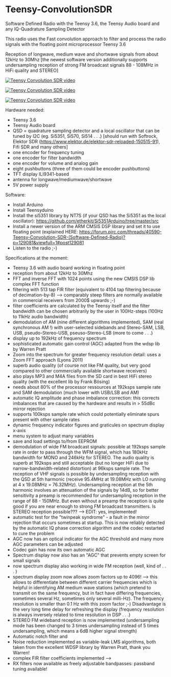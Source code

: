 # Teensy-ConvolutionSDR

Software Defined Radio with the Teensy 3.6, the Teensy Audio board and any IQ-Quadrature Sampling Detector

This radio uses the Fast convolution approach to filter and process the radio signals with the floating point microprocessor Teensy 3.6

Reception of longwave, medium wave and shortwave signals from about 12kHz to 30Mhz [the newest software version additionally supports undersampling reception of strong FM broadcast signals 88 - 108MHz in HiFi quality and STEREO]

[![Teensy Convolution SDR video](http://img.youtube.com/vi/VdJXrZoBHjU/0.jpg)](http://www.youtube.com/watch?v=VdJXrZoBHjU)

[![Teensy Convolution SDR video](http://img.youtube.com/vi/hCFvDHAo2mg/0.jpg)](https://www.youtube.com/watch?v=hCFvDHAo2mg)

[![Teensy Convolution SDR video](http://img.youtube.com/vi/qXAM5OmVnHE/0.jpg)](https://www.youtube.com/watch?v=qXAM5OmVnHE)

Hardware needed:
- Teensy 3.6
- Teensy Audio board
- QSD = quadrature sampling detector and a local oscillator that can be tuned by I2C (eg. Si5351, Si570, Si514 . . .)
[should run with Softrock, Elektor SDR (https://www.elektor.de/elektor-sdr-reloaded-150515-91), Fifi SDR and many others]
- one encoder for frequency tuning
- one encoder for filter bandwidth
- one encoder for volume and analog gain
- eight pushbuttons (three of them could be encoder pushbuttons)
- TFT display ILI9341-based
- antenna for longwave/mediumwave/shortwave
- 5V power supply

Software: 
- Install Arduino
- Install Teensyduino
- Install the si5351 library by NT7S (if your QSD has the Si5351 as the local oscillator): https://github.com/etherkit/Si5351Arduino/tree/master/src
- Install a newer version of the ARM CMSIS DSP library and set it to use floating point (explained HERE: https://forum.pjrc.com/threads/40590-Teensy-Convolution-SDR-(Software-Defined-Radio)?p=129081&viewfull=1#post129081
- Listen to the radio ;-)

Specifications at the moment:
* Teensy 3.6 with audio board working in floating point
* reception from about 12kHz to 30Mhz
* FFT and inverse FFT with 1024 points using the new CMSIS DSP lib complex FFT function
* filtering with 513 tap FIR filter (equivalent to 4104 tap filtering because of decimation-by-8) --> comparably steep filters are normally available in commercial receivers from 2000$ upwards ;-)
* filter coefficients are calculated by the Teensy itself and the filter bandwidth can be chosen arbitrarily by the user in 100Hz-steps (100Hz to 11kHz audio bandwidth)
* demodulation of AM (nine different algorithms implemented), SAM (real synchronous AM !) with user-selected sidebands and Stereo-SAM, LSB, USB, pseudo-Stereo-USB, pseuso-Stereo-LSB (more to come . . .)
* display up to 192kHz of frequency spectrum
* sophisticated automatic gain control (AGC) adapted from the wdsp lib by Warren Pratt
* Zoom into the spectrum for greater frequency resolution detail: uses a Zoom FFT approach (Lyons 2011)
* superb audio quality (of course not like FM quality, but very good compared to other commercially available shortwave receivers)
* also plays MP3 and M4A files from the SD card in best HiFi stereo quality (with the excellent lib by Frank Bösing)
* needs about 80% of the processor ressources at 192ksps sample rate and SAM demodulation (much lower with USB/LSB and AM)
* automatic IQ amplitude and phase imbalance correction: this corrects imbalances that are caused by the hardware and results in > 55dBc mirror rejection
* supports 100ksps sample rate which could potentially eliminate spurs present with other sample rates
* dynamic frequency indicator figures and graticules on spectrum display x-axis
* menu system to adjust many variables
* save and load settings to/from EEPROM
* demodulation of wide FM broadcast signals: possible at 192ksps sample rate in order to pass through the WFM signal, which has 180kHz bandwidth for MONO and 246kHz for STEREO. The audio quality is superb at 192ksps and still acceptable (but no longer HiFi due to narrow-bandwidth-related distortion) at 96ksps sample rate. The reception of VHF signals is possible by undersampling reception with the QSD at 5th harmonic (receive 95.4MHz at 19.08MHz with LO running at 4 x 19.08MHz = 76.32MHz). Undersampling reception at the 5th harmonic involves an attenuation of the signals by 14dB, so for better sensitivity a preamp is recommended for undersampling reception in the range of 88 - 150MHz. But even without a preamp the reception is quite good if you are near enough to strong FM broadcast transmitters. Is STEREO reception possible??? --> EDIT: yes, implemented!
* automatic test for the "twinpeak syndrome" - a fault in the mirror rejection that occurs sometimes at startup. This is now reliably detected by the automatic IQ phase correction algorithm and the codec restarted to cure the problem
* AGC now has an optical indicator for the AGC threshold and many more AGC parameters can be adjusted
* Codec gain has now its own automatic AGC
* Spectrum display now also has an "AGC" that prevents empty screen for small signals
* now spectrum display also working in wide FM reception (well, kind of . . . )
* spectrum display zoom now allows zoom factors up to 4096! --> this allows to differentiate between different carrier frequencies which is helpful in identifying AM medium wave stations (which pretend to transmit on the same frequency, but in fact have differing frequencies, sometimes several Hz, sometimes only several milli-Hz). The frequency resolution is smaller than 0.1 Hz with this zoom factor ;-) Disadvantage is the very long time delay for refreshing the display (frequency resolution is always inversely related to time resolution in DSP . . .)
* STEREO FM wideband reception is now implemented (undersampling mode has been changed to 3 times undersampling instead of 5 times undersampling, which means a 6dB higher signal strength)
* Automatic notch filter and
* Noise reduction implemented as variable-leak LMS algorithms, both taken from the excellent WDSP library by Warren Pratt, thank you Warren! 
* complex FIR filter coefficients implemented --> 
* RX filters now available as freely adjustable bandpasses: passband tuning available!

 


